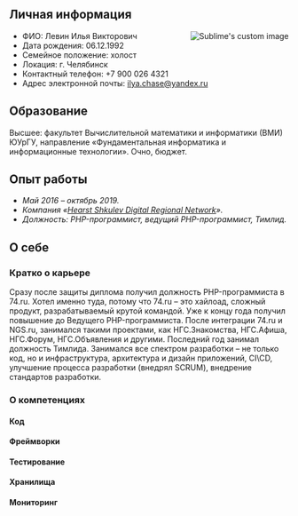 ## Личная информация
<img align="right" src="https://raw.githubusercontent.com/ilyachase/curriculum_vitae/master/img/me.jpg?token=AAO6Y5O7BCEZFCMWP6CYJZS5STHMQ" alt="Sublime's custom image"/>

- ФИО: Левин Илья Викторович
- Дата рождения: 06.12.1992
- Семейное положение: холост
- Локация: г. Челябинск
- Контактный телефон: +7 900 026 4321
- Адрес электронной почты: ilya.chase@yandex.ru

## Образование
Высшее: факультет Вычислительной математики и информатики (ВМИ) ЮУрГУ, направление «Фундаментальная информатика и информационные технологии». Очно, бюджет.

## Опыт работы
- *Май  2016 – октябрь  2019.*
- *Компания «[Hearst Shkulev Digital Regional Network](http://www.hearst-shkulev-media.ru/projects/rn/)».*
- *Должность: PHP-программист, ведущий PHP-программист, Тимлид.*

## О себе
### Кратко о карьере
Сразу после защиты диплома получил должность PHP-программиста в 74.ru. Хотел именно туда, потому что 74.ru – это хайлоад, сложный продукт, разрабатываемый крутой командой. Уже к концу года получил повышение до Ведущего PHP-программиста. После интеграции 74.ru и NGS.ru, занимался такими проектами, как НГС.Знакомства, НГС.Афиша, НГС.Форум, НГС.Объявления и другими. Последний год занимал должность Тимлида.
Занимался все спектром разработки – не только код, но и инфраструктура, архитектура и дизайн приложений, CI\CD, улучшение процесса разработки (внедрял SCRUM), внедрение стандартов разработки.

### О компетенциях
#### Код
#### Фреймворки
#### Тестирование
#### Хранилища
#### Мониторинг
